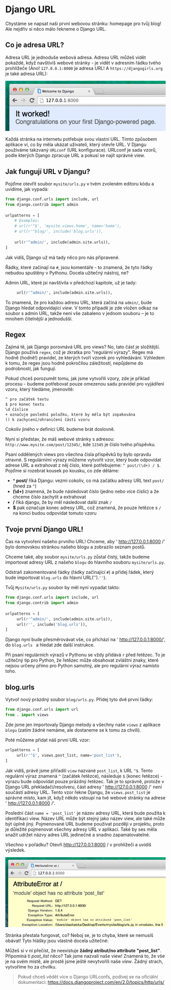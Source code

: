 # Django URL

Chystáme se napsat naši první webovou stránku: homepage pro tvůj blog! Ale nejdřív si něco málo řekneme o Django URL.

## Co je adresa URL?

Adresa URL je jednoduše webová adresa. Adresu URL můžeš vidět pokaždé, když navštívíš webové stránky - je vidět v adresním řádku tvého prohlížeče (Ano! `127.0.0.1:8000` je adresa URL! A `https://djangogirls.org` je také adresa URL):

![Url][1]

 [1]: images/url.png

Každá stránka na internetu potřebuje svou vlastní URL. Tímto způsobem aplikace ví, co by měla ukázat uživateli, který otevře URL. V Djangu používáme takzvaný `URLconf` (URL konfigurace). URLconf je sada vzorů, podle kterých Django zpracuje URL a pokusí se najít správné view.

## Jak fungují URL v Djangu?

Pojďme otevřít soubor `mysite/urls.py` v tvém zvoleném editoru kódu a uvidíme, jak vypadá:

```python
from django.conf.urls import include, url
from django.contrib import admin

urlpatterns = [
    # Examples:
    # url(r'^$', 'mysite.views.home', name='home'),
    # url(r'^blog/', include('blog.urls')),

    url(r'^admin/', include(admin.site.urls)),
]
```  

Jak vidíš, Django už má tady něco pro nás připravené.

Řádky, které začínají na `#`, jsou komentáře - to znamená, že tyto řádky nebudou spuštěny v Pythonu. Docela užitečný nástroj, ne?

Admin URL, které jsi navštívila v předchozí kapitole, už je tady:

```python
     url(r'^admin/', include(admin.site.urls)),
```  

To znamená, že pro každou adresu URL, která začíná na `admin/`, bude Django hledat odpovídající *view*. V tomto případě je zde vložen odkaz na soubor s admin URL, takže není vše zabaleno v jednom souboru – je to mnohem čitelnější a jednodušší.

## Regex

Zajímá tě, jak Django porovnává URL pro views? No, tato část je složitější. Django používá `regex`, což je zkratka pro "regulární výrazy". Regex má hodně (hodně!) pravidel, ze kterých tvoří vzorek pro vyhledávání. Vzhledem k tomu, že regex jsou hodně pokročilou záležitostí, nepůjdeme do podrobností, jak fungují.

Pokud chceš porozumět tomu, jak jsme vytvořili vzory, zde je příklad procesu - budeme potřebovat pouze omezenou sadu pravidel pro vyjádření vzoru, který hledáme, jmenovitě:

```
^ pro začátek textu
$ pro konec textu
\d číslice
+ označuje poslední položku, které by měla být zopakována
() k zachycení/ohraničení části vzoru
```  

Cokoliv jiného v definici URL budeme brát doslovně.

Nyní si představ, že máš webové stránky s adresou: `http://www.mysite.com/post/12345/`, kde `12345` je číslo tvého příspěvku.

Psaní oddělených views pro všechna čísla příspěvků by bylo opravdu otravné. S regulárními výrazy můžeme vytvořit vzor, který bude odpovídat adrese URL a extrahovat z něj číslo, které potřebujeme: `^ post/(\d+) / $`. Pojďme si rozebrat kousek po kousku, co zde děláme:

*   **^ post/** říká Djangu: vezmi cokoliv, co má začátku adresy URL text `post/` (hned za `^`)
*   **(\d+)** znamená, že bude následovat číslo (jedno nebo více číslic) a že chceme číslo zachytit a extrahovat
*   **/** říká djangu, že by měl následovat další znak `/`
*   **$** pak označuje konec adresy URL, což znamená, že pouze řetězce s `/` na konci budou odpovídat tomuto vzoru

## Tvoje první Django URL!

Čas na vytvoření našeho prvního URL! Chceme, aby ' http://127.0.0.1:8000 /' bylo domovskou stránkou našeho blogu a zobrazilo seznam postů.

Chceme také, aby soubor `mysite/urls.py` zůstal čistý, takže budeme importovat adresy URL z našeho `blogu` do hlavního souboru `mysite/urls.py`.

Odstraň zakomentované řádky (řádky začínající `#`) a přidej řádek, který bude importovat `blog.urls` do hlavní URL('').`''`).

Tvůj `Mysite/urls.py` soubor by měl nyní vypadat takto:

```python
from django.conf.urls import include, url
from django.contrib import admin

urlpatterns = [
     url(r'^admin/', include(admin.site.urls)),
     url(r'', include('blog.urls')),
]
```  

Django nyní bude přesměrovávat vše, co přichází na ' http://127.0.0.1:8000/', do `blog.urls ` a hledat zde další instrukce.

Při psaní regulárních výrazů v Pythonu se vždy přidává `r` před řetězec. To je užitečný tip pro Python, že řetězec může obsahovat zvláštní znaky, které nejsou určeny přímo pro Python samotný, ale pro regulární výraz namísto toho.

## blog.urls

Vytvoř nový prázdný soubor `blog/urls.py`. Přidej tyto dvě první řádky:

```python
from django.conf.urls import url
from . import views
```

Zde jsme jen importovaly Django metody a všechny naše `views` z aplikace `blogu` (zatím žádné nemáme, ale dostaneme se k tomu za chvíli).

Poté můžeme přidat náš první URL vzor:

```python
urlpatterns = [
     url(r'^$', views.post_list, name='post_list'),
]
```  

Jak vidíš, právě jsme přiřadili `view` nazvané `post_list`, k URL `^$`. Tento regulární výraz znamená `^` (začátek řetězce), následuje `$` (konec řetězce) - výrazu bude odpovídat pouze prázdný řetězec. Tak je to správně, protože v Django URL překladači/resolveru, část adresy ' http://127.0.0.1:8000 /' není součástí adresy URL. Tento vzor řekne Djangu, že `views.post_list` je správné místo, kam jít, když někdo vstoupí na tvé webové stránky na adrese ' http://127.0.0.1:8000 /'.

Poslední část `name = 'post_list'` je název adresy URL, která bude použita k identifikaci view. Název URL může být stejný jako název view, ale také může být úplně jiný. Pojmenované URL budeme používat později v projektu, proto je důležité pojmenovat všechny adresy URL v aplikaci. Také by ses měla snažit udržet názvy adres URL jedinečné a snadno zapamatovatelné.

Všechno v pořádku? Otevři http://127.0.0.1:8000 / v prohlížeči a uvidíš výsledek.

![Error][2]

 [2]: images/error1.png

Stránka přestala fungovat, co? Neboj se, je to chyba, které se nemusíš obávat! Tyto hlášky jsou vlastně docela užitečné:

Můžeš si v ní přečíst, že neexistuje **žádný atribut/no attribute "post_list"**. Připomíná ti *post_list* něco? Tak jsme nazvali naše view! Znamená to, že vše je na svém místě, ale prostě jsme ještě nevytvořili naše *view*. Žádný strach, vytvoříme ho za chvilku.

> Pokud chceš vědět více o Django URLconfs, podívej se na oficiální dokumentaci: https://docs.djangoproject.com/en/2.0/topics/http/urls/
